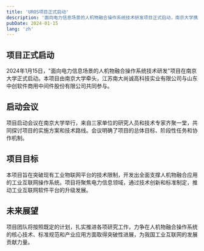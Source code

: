 ```yaml
---
title: 'UROS项目正式启动'
description: '面向电力信息场景的人机物融合操作系统技术研发项目正式启动，南京大学携手产业合作伙伴共同推进项目实施。'
pubDate: 2024-01-15
lang: 'zh'
---
```


## 项目正式启动

2024年1月15日，"面向电力信息场景的人机物融合操作系统技术研发"项目在南京大学正式启动。本项目由南京大学牵头，江苏南大尚诚高科技实业有限公司与山东中创软件商用中间件股份有限公司共同参与。

## 启动会议

项目启动会议在南京大学举行，来自三家单位的研究人员和技术专家齐聚一堂，共同探讨项目的实施方案和技术路线。会议明确了项目的总体目标、阶段性任务和协作机制。

## 项目目标

本项目旨在突破现有工业物联网平台的技术限制，开发出全面支撑人机物融合应用的工业互联网操作系统。项目将聚焦电力信息领域，通过技术创新和标准制定，推动工业互联网软件平台的升级发展。

## 未来展望

项目团队将按照既定的计划，扎实推进各项研究工作，力争在人机物融合操作系统的核心技术、标准规范和产业应用方面取得突破性进展，为我国工业互联网的发展贡献力量。

